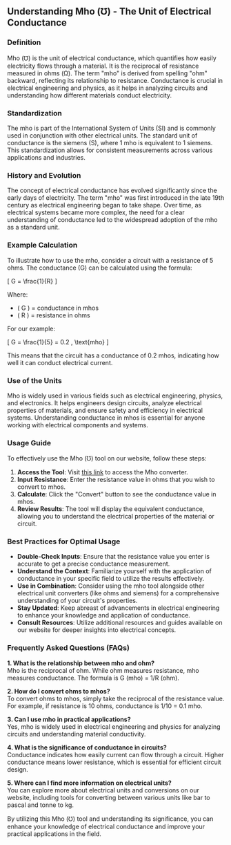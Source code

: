 ## Understanding Mho (℧) - The Unit of Electrical Conductance

### Definition
Mho (℧) is the unit of electrical conductance, which quantifies how easily electricity flows through a material. It is the reciprocal of resistance measured in ohms (Ω). The term "mho" is derived from spelling "ohm" backward, reflecting its relationship to resistance. Conductance is crucial in electrical engineering and physics, as it helps in analyzing circuits and understanding how different materials conduct electricity.

### Standardization
The mho is part of the International System of Units (SI) and is commonly used in conjunction with other electrical units. The standard unit of conductance is the siemens (S), where 1 mho is equivalent to 1 siemens. This standardization allows for consistent measurements across various applications and industries.

### History and Evolution
The concept of electrical conductance has evolved significantly since the early days of electricity. The term "mho" was first introduced in the late 19th century as electrical engineering began to take shape. Over time, as electrical systems became more complex, the need for a clear understanding of conductance led to the widespread adoption of the mho as a standard unit.

### Example Calculation
To illustrate how to use the mho, consider a circuit with a resistance of 5 ohms. The conductance (G) can be calculated using the formula:

\[ G = \frac{1}{R} \]

Where:
- \( G \) = conductance in mhos
- \( R \) = resistance in ohms

For our example:

\[ G = \frac{1}{5} = 0.2 \, \text{mho} \]

This means that the circuit has a conductance of 0.2 mhos, indicating how well it can conduct electrical current.

### Use of the Units
Mho is widely used in various fields such as electrical engineering, physics, and electronics. It helps engineers design circuits, analyze electrical properties of materials, and ensure safety and efficiency in electrical systems. Understanding conductance in mhos is essential for anyone working with electrical components and systems.

### Usage Guide
To effectively use the Mho (℧) tool on our website, follow these steps:

1. **Access the Tool**: Visit [this link](https://www.inayam.co/unit-converter/electrical_conductance) to access the Mho converter.
2. **Input Resistance**: Enter the resistance value in ohms that you wish to convert to mhos.
3. **Calculate**: Click the "Convert" button to see the conductance value in mhos.
4. **Review Results**: The tool will display the equivalent conductance, allowing you to understand the electrical properties of the material or circuit.

### Best Practices for Optimal Usage
- **Double-Check Inputs**: Ensure that the resistance value you enter is accurate to get a precise conductance measurement.
- **Understand the Context**: Familiarize yourself with the application of conductance in your specific field to utilize the results effectively.
- **Use in Combination**: Consider using the mho tool alongside other electrical unit converters (like ohms and siemens) for a comprehensive understanding of your circuit's properties.
- **Stay Updated**: Keep abreast of advancements in electrical engineering to enhance your knowledge and application of conductance.
- **Consult Resources**: Utilize additional resources and guides available on our website for deeper insights into electrical concepts.

### Frequently Asked Questions (FAQs)

**1. What is the relationship between mho and ohm?**  
Mho is the reciprocal of ohm. While ohm measures resistance, mho measures conductance. The formula is G (mho) = 1/R (ohm).

**2. How do I convert ohms to mhos?**  
To convert ohms to mhos, simply take the reciprocal of the resistance value. For example, if resistance is 10 ohms, conductance is 1/10 = 0.1 mho.

**3. Can I use mho in practical applications?**  
Yes, mho is widely used in electrical engineering and physics for analyzing circuits and understanding material conductivity.

**4. What is the significance of conductance in circuits?**  
Conductance indicates how easily current can flow through a circuit. Higher conductance means lower resistance, which is essential for efficient circuit design.

**5. Where can I find more information on electrical units?**  
You can explore more about electrical units and conversions on our website, including tools for converting between various units like bar to pascal and tonne to kg.

By utilizing this Mho (℧) tool and understanding its significance, you can enhance your knowledge of electrical conductance and improve your practical applications in the field.